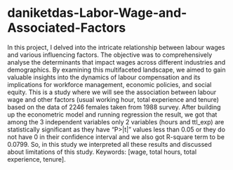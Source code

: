 # daniketdas-Labor-Wage-and-Associated-Factors
In this project, I delved into the intricate relationship between labour wages and various influencing factors. The objective was to comprehensively analyse the determinants that impact wages across different industries and demographics. By examining this multifaceted landscape, we aimed to gain valuable insights into the dynamics of labour compensation and its implications for workforce management, economic policies, and social equity. This is a study where we will see the association between labour wage and other factors (usual working hour, total experience and tenure) based on the data of 2246 females taken from 1988 survey. After building up the econometric model and running regression the result, we got that among the 3 independent variables only 2 variables (hours and ttl_exp) are statistically significant as they have “P>|t|” values less than 0.05 or they do not have 0 in their confidence interval and we also got R-square term to be 0.0799. So, in this study we interpreted all these results and discussed about limitations of this study. Keywords: [wage, total hours, total experience, tenure].
